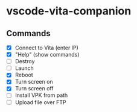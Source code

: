 # vscode-vita-companion

## Commands

- [x] Connect to Vita (enter IP)
- [x] "Help" (show commands)
- [ ] Destroy
- [ ] Launch
- [x] Reboot
- [x] Turn screen on
- [x] Turn screen off
- [ ] Install VPK from path
- [ ] Upload file over FTP

